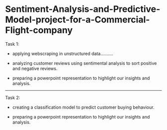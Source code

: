 # Sentiment-Analysis-and-Predictive-Model-project-for-a-Commercial-Flight-company


Task 1:

- applying webscraping in unstructured data..........
  
- analyzing customer reviews using sentimental analysis to sort positive and negative reviews.

- preparing a powerpoint representation to highlight our insights and analysis.


------------------------------------------------------------------------------------------------------------------------

Task 2:

- creating a classification model to predict customer buying behaviour.

- preparing a powerpoint representation to highlight our insights and analysis.
